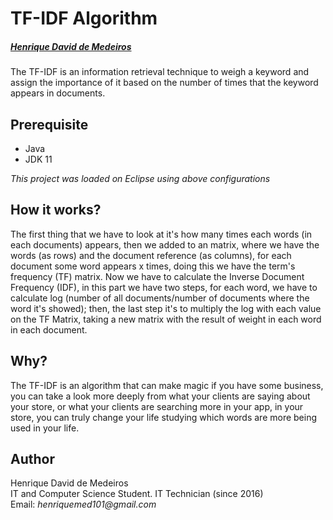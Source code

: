 # TF-IDF Algorithm

##### [Henrique David de Medeiros](#author)

The TF-IDF is an information retrieval technique to weigh a keyword and assign the importance of it based on the number of times that the keyword appears in documents. 

## Prerequisite

- Java
- JDK 11

_This project was loaded on Eclipse using above configurations_

## How it works?

The first thing that we have to look at it's how many times each words (in each documents) appears, then we added to an matrix, where we have the words (as rows) and the document reference (as columns), for each document some word appears x times, doing this we have the term's frequency (TF) matrix. Now we have to calculate the Inverse Document Frequency (IDF), in this part we have two steps, for each word, we have to calculate log (number of all documents/number of documents where the word it's showed); then, the last step it's to multiply the log with each value on the TF Matrix, taking a new matrix with the result of weight in each word in each document.

## Why?

The TF-IDF is an algorithm that can make magic if you have some business, you can take a look more deeply from what your clients are saying about your store, or what your clients are searching more in your app, in your store, you can truly change your life studying which words are more being used in your life.

## Author

Henrique David de Medeiros  
IT and Computer Science Student. IT Technician (since 2016)  
Email: _henriquemed101@gmail.com_
